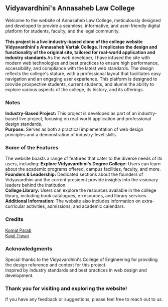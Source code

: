 ## Vidyavardhini's Annasaheb Law College

<p>
  Welcome to the website of Annasaheb Law College, meticulously designed and developed to provide a seamless, informative, and user-friendly digital platform for students, faculty, and the legal community.<br><br><b>This project is a live industry-based clone of the college website Vidyavardhini's Annasaheb Vartak College. It replicates the design and functionality of the original site, tailored for real-world application and industry standards.</b>As the web developer, I have infused the site with modern web technologies and best practices to ensure high performance, accessibility, and compliance with the latest web standards. The design reflects the college's stature, with a professional layout that facilitates easy navigation and an engaging user experience. This platform is designed to provide prospective students, current students, and alumni the ability to explore various aspects of the college, its history, and its offerings.
</p>

### Notes 
<p>
  <b>Industry-Based Project:</b> This project is developed as part of an industry-based live project, focusing on real-world application and professional design standards.<br>
  <b>Purpose:</b> Serves as both a practical implementation of web design principles and a demonstration of industry-level skills.
</p>


### Some of the Features
<p>
The website boasts a range of features that cater to the diverse needs of its users, including:
  <b>Explore Vidyavardhini's Degree College:</b> Users can learn about the academic programs offered, campus facilities, faculty, and more.<br>
<b>Founders & Leadership:</b> Dedicated sections about the founders of Vidyavardhini and the current president provide insights into the visionary leaders behind the institution.<br>
<b>College Library:</b> Users can explore the resources available in the college library, including book catalogues, e-resources, and library services.<br>
<b>Additional Information:</b> The website also includes information on extra-curricular activities, admissions, and academic calendars.
</p>


### Credits
<p>
  <a href="https://www.linkedin.com/in/komal-parab-94704a27a/">Komal Parab</a> <br>
  <a href=https://www.linkedin.com/in/kajal-tiwari-a84161303?utm_source=share&utm_campaign=share_via&utm_content=profile&utm_medium=android_app>Kajal Tiwari</a>
</p>


### Acknowledgments
<p>
Special thanks to the Vidyavardhini's College of Engineering for providing the design reference and context for this project.<br>
Inspired by industry standards and best practices in web design and development.
</p>

### Thank you for visiting and exploring the website!
<p>If you have any feedback or suggestions, please feel free to reach out to us.</p>